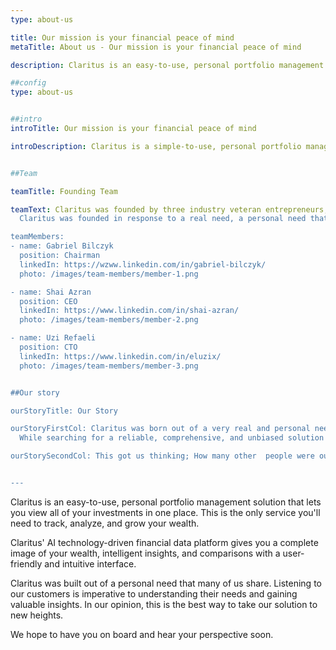 ```yaml
---
type: about-us

title: Our mission is your financial peace of mind
metaTitle: About us - Our mission is your financial peace of mind

description: Claritus is an easy-to-use, personal portfolio management solution that lets you view all of your investments in one place. This is the only service you’ll need to track, analyze, and grow your wealth.

##config
type: about-us


##intro
introTitle: Our mission is your financial peace of mind

introDescription: Claritus is a simple-to-use, personal portfolio management solution.


##Team

teamTitle: Founding Team

teamText: Claritus was founded by three industry veteran entrepreneurs, each with over 20 years of experience. Gabriel co-founded Israel's first unicorn company, Conduit. Uzi and Shai founded four companies together, one of which is Pheed, which was sold in 2014.<br/><br/>
  Claritus was founded in response to a real need, a personal need that became a passion,and formed  a great comprehensive service.

teamMembers:
- name: Gabriel Bilczyk
  position: Chairman
  linkedIn: https://wzww.linkedin.com/in/gabriel-bilczyk/
  photo: /images/team-members/member-1.png

- name: Shai Azran
  position: CEO
  linkedIn: https://www.linkedin.com/in/shai-azran/
  photo: /images/team-members/member-2.png

- name: Uzi Refaeli
  position: CTO
  linkedIn: https://www.linkedin.com/in/eluzix/
  photo: /images/team-members/member-3.png


##Our story

ourStoryTitle: Our Story

ourStoryFirstCol: Claritus was born out of a very real and personal need. Our previous careers have allowed us to achieve financial freedom. We all learned that managing wealth is extremely challenging, there is so much to consider, and it takes a lot of time and expertise.<br/><br/>
  While searching for a reliable, comprehensive, and unbiased solution that would allow us to easily view, analyze, and grow our wealth, we soon realized that none of the options available have what it takes.<br/><br/>

ourStorySecondCol: This got us thinking; How many other  people were out there facing the same challenges we were facing? Together, we decided that it was up to us to come up with a viable solution to simply keep track of our wealth.<br/><br/> <strong>That was the birth of Claritus.</strong>


---
```

Claritus is an easy-to-use, personal portfolio management solution that lets you view all of your investments in one place. This is the only service you'll need to track, analyze, and grow your wealth.

Claritus' AI technology-driven financial data platform gives you a complete image of your wealth, intelligent insights, and comparisons with a user-friendly and intuitive interface.

Claritus was built out of a personal need that many of us share. Listening to our customers is imperative to understanding their needs and gaining valuable insights. In our opinion, this is the best way to take our solution to new heights.

We hope to have you  on board and hear your perspective soon.  